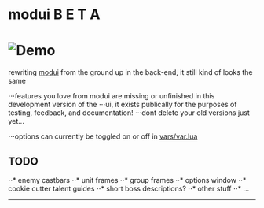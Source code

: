 modui B E T A
======
![Demo](http://i.pi.gy/w4JZo.png)
======

rewriting [modui](https://github.com/obble/modui "mod ui") from the ground up in the back-end, it still kind of looks the same

⋅⋅⋅features you love from modui are missing or unfinished in this development version of the
⋅⋅⋅ui, it exists publically for the purposes of testing, feedback, and documentation!
⋅⋅⋅dont delete your old versions just yet...

⋅⋅⋅options can currently be toggled on or off in [vars/var.lua](https://github.com/obble/md/tree/master/var/var.lua)

## TODO
⋅⋅* enemy castbars
⋅⋅* unit  frames
⋅⋅* group frames
⋅⋅* options window
⋅⋅* cookie cutter talent guides
⋅⋅* short boss descriptions?
⋅⋅* other stuff
⋅⋅* ...

---